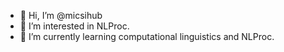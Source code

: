 - 👋 Hi, I’m @micsihub
- 👀 I’m interested in NLProc.
- 🌱 I’m currently learning computational linguistics and NLProc.

